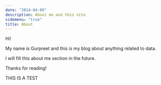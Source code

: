 ```yaml
---
date: "2014-04-09"
description: About me and this site
sidemenu: "true"
title: About
---
```


Hi! 

My name is Gurpreet and this is my blog about anything related to data. 

I will fill this about me section in the future.

Thanks for reading!

THIS IS A TEST